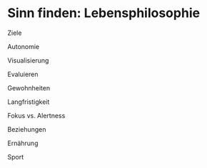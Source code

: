 # Sinn finden: Lebensphilosophie

Ziele

Autonomie

Visualisierung

Evaluieren

Gewohnheiten

Langfristigkeit

Fokus vs. Alertness

Beziehungen

Ernährung

Sport